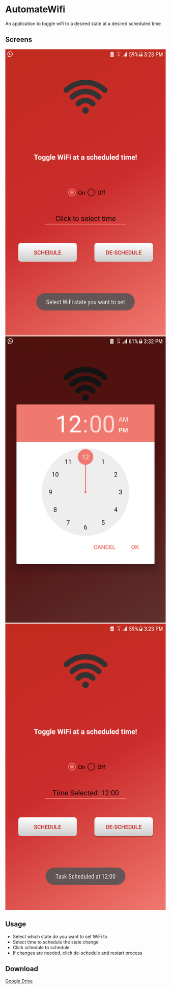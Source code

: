 # AutomateWifi
An application to toggle wifi to a desired state at a desired scheduled time

## Screens
![alt text](https://raw.githubusercontent.com/zeyadkhaled/AutomateWifi/master/app/src/main/res/screens/start.png)
![alt text](https://raw.githubusercontent.com/zeyadkhaled/AutomateWifi/master/app/src/main/res/screens/selecttime.png)
![alt text](https://raw.githubusercontent.com/zeyadkhaled/AutomateWifi/master/app/src/main/res/screens/time%20selected.png)

## Usage
- Select which state do you want to set WiFi to
- Select time to schedule the state change
- Click schedule to schedule
- If changes are needed, click de-schedule and restart process

## Download
[Google Drive](https://drive.google.com/file/d/1LmNl7TiyavVbySFEP-KmZgsXjJKw1Fje/view?usp=sharing)

